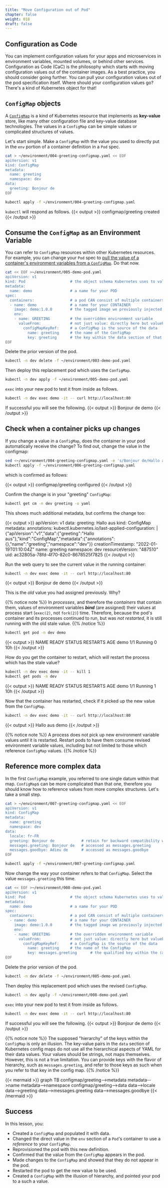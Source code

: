 ```yaml
---
title: "Move Configuration out of Pod"
chapter: false
weight: 018
draft: false
---
```


## Configuration as Code

You can implement configuration values for your apps and microservices in environment variables, mounted volumes, or behind other services. Configuration as Code (CaC) is the philosophy which starts with moving configuration values out of the container images. As a best practice, you should consider going further. You can pull your configuration values out of the pod specification itself. 
Where should your configuration values go? There's a kind of Kubernetes object for that!

## `ConfigMap` objects

A [`ConfigMap`](https://kubernetes.io/docs/concepts/configuration/configmap/) is a kind of Kubernetes resource that implements as **key-value** store, like many other configuration file and key-value database technologies. The values in a `ConfigMap` can be simple values or complicated structures of values.

Let's start simple. Make a `ConfigMap` with the value you used to directly put in the `env` portion of a container definition in a `Pod` spec.

```bash
cat > ~/environment/004-greeting-configmap.yaml << EOF
apiVersion: v1
kind: ConfigMap
metadata:
  name: greeting
  namespace: dev
data:
  greeting: Bonjour de
EOF

kubectl apply -f ~/environment/004-greeting-configmap.yaml
```

`kubectl` will respond as follows.
{{< output >}}
configmap/greeting created
{{< /output >}}

## Consume the `ConfigMap` as an Environment Variable

You can refer to `ConfigMap` resources within other Kubernetes resources. 
For example, you can change your `Pod` spec to [pull the value of a container's environment variables from a `ConfigMap`](https://kubernetes.io/docs/tasks/configure-pod-container/configure-pod-configmap/#define-container-environment-variables-using-configmap-data). Do that now.  

```bash
cat << EOF >~/environment/005-demo-pod.yaml 
apiVersion: v1
kind: Pod                    # the object schema Kubernetes uses to validate this manifest
metadata:
  name: demo                 # a name for your POD
spec:
  containers:                # a pod CAN consist of multiple containers, but this one has only one
  - name: demo               # a name for your CONTAINER
    image: demo:1.0.0        # the tagged image we previously injected using "kind load"
    env:
    - name: GREETING         # the overridden environment variable
      valueFrom:             # not just value: directly here but valueFrom: as a reference
        configMapKeyRef:     # a ConfigMap is the source of the data
          name: greeting     # the name of the ConfigMap
          key: greeting      # the key within the data section of that ConfigMap
EOF
```

Delete the prior version of the pod.

```bash
kubectl -n dev delete -f ~/environment/003-demo-pod.yaml 
```

Then deploy this replacement pod which uses the `ConfigMap`.

```bash
kubectl -n dev apply -f ~/environment/005-demo-pod.yaml 
```


`exec` into your new pod to test it from inside as follows.
```bash
kubectl -n dev exec demo -it -- curl http://localhost:80
```

If successful you will see the following.
{{< output >}}
Bonjour de demo
{{< /output >}}

## Check when a container picks up changes

If you change a value in a `ConfigMap`, does the container in your pod automatically receive the change? To find out, change the value in the configmap:

```bash
sed <~/environment/004-greeting-configmap.yaml -e 's/Bonjour de/Hallo aus/' >~/environment/006-greeting-configmap.yaml
kubectl apply -f ~/environment/006-greeting-configmap.yaml
```

which is confirmed as follows:

{{< output >}}
configmap/greeting configured
{{< /output >}}

Confirm the change is in your "greeting" `ConfigMap`:
```bash
kubectl get cm -n dev greeting -o yaml
```

This shows much additional metadata, but confirms the change too:

{{< output >}}
apiVersion: v1
data:
  greeting: Hallo aus
kind: ConfigMap
metadata:
  annotations:
    kubectl.kubernetes.io/last-applied-configuration: |
      {"apiVersion":"v1","data":{"greeting":"Hallo aus"},"kind":"ConfigMap","metadata":{"annotations":{},"name":"greeting","namespace":"dev"}}
  creationTimestamp: "2022-01-19T01:10:04Z"
  name: greeting
  namespace: dev
  resourceVersion: "487510"
  uid: ac32805a-78fd-4f70-82c0-8678525f7825
{{< /output >}}

Run the web query to see the current value in the running container:

```bash
kubectl -n dev exec demo -it -- curl http://localhost:80
```

{{< output >}}
Bonjour de demo
{{< /output >}}

This is the *old* value you had assigned previously. Why? 

{{% notice note %}}
In *processes*, and therefore the *containers* that contain them, values of environment variables ***bind*** (are assigned) their values at process start (`exec(2)`, not `fork(2)`) time. Therefore, because the pod's container and its processes continued to run, but was *not restarted*, it is still running with the old stale value.
{{% /notice %}}

```bash
kubectl get pod -n dev demo
```

{{< output >}}
NAME   READY   STATUS    RESTARTS   AGE
demo   1/1     Running   0          10h
{{< /output >}}

How do you get the container to restart, which will restart the process which has the stale value?

```bash
kubectl -n dev exec demo -it -- kill 1
kubectl get pods -n dev
```

{{< output >}}
NAME   READY   STATUS    RESTARTS   AGE
demo   1/1     Running   1          10h
{{< /output >}}

Now that the container has restarted, check if it picked up the new value from the `ConfigMap`.

```bash
kubectl -n dev exec demo -it -- curl http://localhost:80
```

{{< output >}}
Hallo aus demo
{{< /output >}}

{{% notice note %}}
A process does not pick up new environment variable values until it is restarted. Restart pods to have them consume revised environment variable values, including but not limited to those which reference `ConfigMap` values.
{{% /notice %}}

## Reference more complex data

In the first `ConfigMap` example, you referred to one single datum within that map. `ConfigMap`s can be more complicated than that one, therefore you should know how to reference values from more complex structures. Let's take a small step. 

```bash
cat > ~/environment/007-greeting-configmap.yaml << EOF
apiVersion: v1
kind: ConfigMap
metadata:
  name: greeting
  namespace: dev
data:
  locale: fr-FR
  greeting: Bonjour de            # retain for backward compatibility with initial reference
  messages.greeting: Bonjour de   # accessed as messages.greeting
  messages.goodbye: Adieu de      # accessed as messages.goodbye
EOF

kubectl apply -f ~/environment/007-greeting-configmap.yaml
```

Now change the way your container refers to that `ConfigMap`. Select the value `messages.greeting` this time.

```bash
cat << EOF >~/environment/008-demo-pod.yaml 
apiVersion: v1
kind: Pod                    # the object schema Kubernetes uses to validate this manifest
metadata:
  name: demo                 # a name for your POD
spec:
  containers:                # a pod CAN consist of multiple containers, but this one has only one
  - name: demo               # a name for your CONTAINER
    image: demo:1.0.0        # the tagged image we previously injected using "kind load"
    env:
    - name: GREETING         # the overridden environment variable
      valueFrom:             # not just value: directly here but valueFrom: as a reference
        configMapKeyRef:     # a ConfigMap is the source of the data
          name: greeting     # the name of the ConfigMap
          key: messages.greeting      # the qualified key within the (apparently) "hierarchical" data section 
EOF
```

Delete the prior version of the pod.

```bash
kubectl -n dev delete -f ~/environment/005-demo-pod.yaml 
```

Then deploy this replacement pod which uses the revised `ConfigMap`.

```bash
kubectl -n dev apply -f ~/environment/008-demo-pod.yaml 
```


`exec` into your new pod to test it from inside as follows.
```bash
kubectl -n dev exec demo -it -- curl http://localhost:80
```

If successful you will see the following.
{{< output >}}
Bonjour de demo
{{< /output >}}

{{% notice note %}}
The supposed "hierarchy" of the keys within the `ConfigMap` is only an illusion. The key-value pairs in the `data` section of Kubernetes config maps do not use all the hierarchical aspects of YAML for their data values. Your values should be strings, not maps themselves. However, this is not a true limitation. You can provide keys with the flavor of hierarchy, such as `messages.greeting`, and refer to those keys as such when you refer to that key in the config map.
{{% /notice %}}


{{< mermaid >}}
graph TB
configmap/greeting-->metadata
metadata-->name
metadata-->namespace
configmap/greeting-->data
data-->locale
data-->greeting
data-->messages.greeting
data-->messages.goodbye
{{< /mermaid >}}

<!-- TODO: add ConfigMap(s) mapped to volume(s) for more complex data as files -->

## Success

In this lesson, you:
- Created a `ConfigMap` and populated it with data.
- Changed the direct value in the `env` section of a `Pod`'s container to use a *reference* to your `ConfigMap`.
- Reprovisioned the pod with this new definition.
- Confirmed that the value from the `ConfigMap` appears in the pod.
- Made changes to the `ConfigMap` and showed that they do not appear in the pod.
- Restarted the pod to get the new value to be used.
- Created a `ConfigMap` with the illusion of hierarchy, and pointed your pod to a such a value.